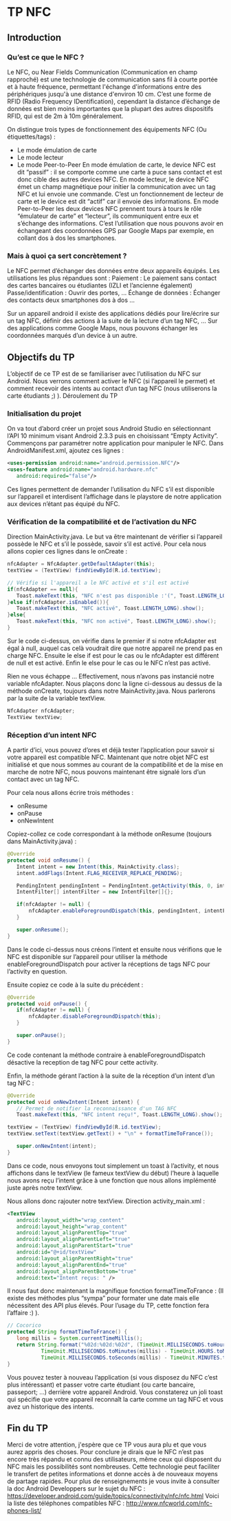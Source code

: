 # TP NFC

## Introduction
### Qu’est ce que le NFC ?
Le NFC, ou Near Fields Communication (Communication en champ rapproché) est une technologie de communication sans fil à courte portée et à haute fréquence, permettant l'échange d'informations entre des périphériques jusqu'à une distance d'environ 10 cm.
C’est une forme de RFID (Radio Frequency IDentification), cependant la distance d’échange de données est bien moins importantes que la plupart des autres dispositifs RFID, qui est de 2m à 10m généralement.


On distingue trois types de fonctionnement des équipements NFC (Ou étiquettes/tags) : 
- Le mode émulation de carte
- Le mode lecteur
- Le mode Peer-to-Peer
En mode émulation de carte, le device NFC est dit “passif” : il se comporte comme une carte à puce sans contact et est donc cible des autres devices NFC.
En mode lecteur, le device NFC émet un champ magnétique pour initier la communication avec un tag NFC et lui envoie une commande. C’est un fonctionnement de lecteur de carte et le device est dit “actif” car il envoie des informations.
En mode Peer-to-Peer les deux devices NFC prennent tours à tours le rôle “émulateur de carte” et “lecteur”, ils communiquent entre eux et s’échange des informations. C’est l’utilisation que nous pouvons avoir en échangeant des coordonnées GPS par Google Maps par exemple, en collant dos à dos les smartphones.


### Mais à quoi ça sert concrètement ?
Le NFC permet d’échanger des données entre deux appareils équipés.
Les utilisations les plus répandues sont :
Paiement : Le paiement sans contact des cartes bancaires ou étudiantes (IZLI et l’ancienne également)
Passe/identification : Ouvrir des portes, ...
Échange de données : Échanger des contacts deux smartphones dos à dos
…


Sur un appareil android il existe des applications dédiés pour lire/écrire sur un tag NFC, définir des actions à la suite de la lecture d’un tag NFC, …
Sur des applications comme Google Maps, nous pouvons échanger les coordonnées marqués d’un device à un autre.

## Objectifs du TP
L’objectif de ce TP est de se familiariser avec l’utilisation du NFC sur Android.
Nous verrons comment activer le NFC (si l’appareil le permet) et comment recevoir des intents au contact d’un tag NFC (nous utiliserons la carte étudiants ;) ).
Déroulement du TP

### Initialisation du projet
On va tout d’abord créer un projet sous Android Studio en sélectionnant l’API 10 minimum visant Android 2.3.3 puis en choisissant “Empty Activity”.
Commençons par paramétrer notre application pour manipuler le NFC.
Dans AndroidManifest.xml, ajoutez ces lignes :

```xml
<uses-permission android:name="android.permission.NFC"/>
<uses-feature android:name="android.hardware.nfc"
   android:required="false"/>
```

Ces lignes permettent de demander l’utilisation du NFC s’il est disponible sur l’appareil et interdisent l’affichage dans le playstore de notre application aux devices n’étant pas équipé du NFC.

### Vérification de la compatibilité et de l’activation du NFC


Direction MainActivity.java. Le but va être maintenant de vérifier si l’appareil possède le NFC et s’il le possède, savoir s’il est activé. Pour cela nous allons copier ces lignes dans le onCreate :

```java
nfcAdapter = NfcAdapter.getDefaultAdapter(this);
textView = (TextView) findViewById(R.id.textView);
```

```java
// Vérifie si l'appareil a le NFC activé et s'il est activé
if(nfcAdapter == null){
   Toast.makeText(this, "NFC n'est pas disponible :'(", Toast.LENGTH_LONG).show();
}else if(nfcAdapter.isEnabled()){
   Toast.makeText(this, "NFC activé", Toast.LENGTH_LONG).show();
}else{
   Toast.makeText(this, "NFC non activé", Toast.LENGTH_LONG).show();
}
```

Sur le code ci-dessus, on vérifie dans le premier if si notre nfcAdapter est égal à null, auquel cas celà voudrait dire que notre appareil ne prend pas en charge NFC.
Ensuite le else if est pour le cas ou le nfcAdapter est différent de null et est activé. Enfin le else pour le cas ou le NFC n’est pas activé.


Rien ne vous échappe … Effectivement, nous n’avons pas instancié notre variable nfcAdapter. Nous plaçons donc la ligne ci-dessous au dessus de la méthode onCreate, toujours dans notre MainActivity.java. Nous parlerons par la suite de la variable textView.

```java
NfcAdapter nfcAdapter;
TextView textView;
```

### Réception d’un intent NFC


A partir d’ici, vous pouvez d’ores et déjà tester l’application pour savoir si votre appareil est compatible NFC. Maintenant que notre objet NFC est initialisé et que nous sommes au courant de la compatibilité et de la mise en marche de notre NFC, nous pouvons maintenant être signalé lors d’un contact avec un tag NFC.


Pour cela nous allons écrire trois méthodes :
- onResume
- onPause
- onNewIntent


Copiez-collez ce code correspondant à la méthode onResume (toujours dans MainActivity.java) :

```java
@Override
protected void onResume() {
   Intent intent = new Intent(this, MainActivity.class);
   intent.addFlags(Intent.FLAG_RECEIVER_REPLACE_PENDING);

   PendingIntent pendingIntent = PendingIntent.getActivity(this, 0, intent, 0);
   IntentFilter[] intentFilter = new IntentFilter[]{};

   if(nfcAdapter != null) {
       nfcAdapter.enableForegroundDispatch(this, pendingIntent, intentFilter, null);
   }

   super.onResume();
}
```


Dans le code ci-dessus nous créons l’intent et ensuite nous vérifions que le NFC est disponible sur l’appareil pour utiliser la méthode enableForegroundDispatch pour activer la réceptions de tags NFC pour l’activity en question.


Ensuite copiez ce code à la suite du précédent :

```java
@Override
protected void onPause() {
   if(nfcAdapter != null) {
       nfcAdapter.disableForegroundDispatch(this);
   }

   super.onPause();
}
```

Ce code contenant la méthode contraire à enableForegroundDispatch désactive la reception de tag NFC pour cette activity.


Enfin, la méthode gérant l’action à la suite de la réception d’un intent d’un tag NFC :

```java
@Override
protected void onNewIntent(Intent intent) {
   // Permet de notifier la reconnaissance d'un TAG NFC
   Toast.makeText(this, "NFC intent reçu!", Toast.LENGTH_LONG).show();

textView = (TextView) findViewById(R.id.textView);
textView.setText(textView.getText() + "\n" + formatTimeToFrance());

   super.onNewIntent(intent);
}
```

Dans ce code, nous envoyons tout simplement un toast à l’activity, et nous affichons dans le textView (le fameux textView du début) l’heure à laquelle nous avons reçu l’intent grâce à une fonction que nous allons implémenté juste après notre textView. 


Nous allons donc rajouter notre textView. Direction activity_main.xml :

```xml
<TextView
   android:layout_width="wrap_content"
   android:layout_height="wrap_content"
   android:layout_alignParentTop="true"
   android:layout_alignParentLeft="true"
   android:layout_alignParentStart="true"
   android:id="@+id/textView"
   android:layout_alignParentRight="true"
   android:layout_alignParentEnd="true"
   android:layout_alignParentBottom="true"
   android:text="Intent reçus: " />
```

Il nous faut donc maintenant la magnifique fonction formatTimeToFrance :
(Il existe des méthodes plus “sympa” pour formater une date mais elle nécessitent des API plus élevés. Pour l’usage du TP, cette fonction fera l’affaire :) ).

```java
// Cocorico
protected String formatTimeToFrance() {
   long millis = System.currentTimeMillis();
   return String.format("%02d:%02d:%02d", (TimeUnit.MILLISECONDS.toHours(millis) % 24) + 1,
           TimeUnit.MILLISECONDS.toMinutes(millis) - TimeUnit.HOURS.toMinutes(TimeUnit.MILLISECONDS.toHours(millis)),
           TimeUnit.MILLISECONDS.toSeconds(millis) - TimeUnit.MINUTES.toSeconds(TimeUnit.MILLISECONDS.toMinutes(millis)));
}
```


Vous pouvez tester à nouveau l’application (si vous disposez du NFC c’est plus intéressant) et passer votre carte étudiant (ou carte bancaire, passeport; …) derrière votre appareil Android. Vous constaterez un joli toast qui spécifie que votre appareil reconnaît la carte comme un tag NFC et vous avez un historique des intents.

## Fin du TP
Merci de votre attention, j'espère que ce TP vous aura plu et que vous aurez appris des choses.
Pour conclure je dirais que le NFC n’est pas encore très répandu et connu des utilisateurs, même ceux qui disposent du NFC mais les possibilités sont nombreuses. 
Cette technologie peut faciliter le transfert de petites informations et donne accès à de nouveaux moyens de partage rapides.
Pour plus de renseignements je vous invite à consulter la doc Android Developpers sur le sujet du NFC : https://developer.android.com/guide/topics/connectivity/nfc/nfc.html
Voici la liste des téléphones compatibles NFC : http://www.nfcworld.com/nfc-phones-list/
